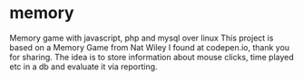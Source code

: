 # memory
Memory game with javascript, php and mysql over linux
This project is based on a Memory Game from Nat Wiley I found at codepen.io, thank you for sharing.
The idea is to store information about mouse clicks, time played etc in a db and evaluate it via reporting.
